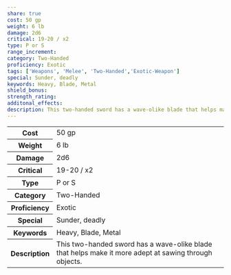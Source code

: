 ```yaml
---
share: true
cost: 50 gp
weight: 6 lb
damage: 2d6
critical: 19-20 / x2
type: P or S
range_increment: 
category: Two-Handed
proficiency: Exotic
tags: ['Weapons', 'Melee', 'Two-Handed','Exotic-Weapon']
special: Sunder, deadly
keywords: Heavy, Blade, Metal
shield_bonus: 
strength_rating: 
additonal_effects: 
description: This two-handed sword has a wave-olike blade that helps make it more adept at sawing through objects.
---
```

<p><span style="overflow-x: auto;"><table><tbody><tr><th>Cost</th><td>50 gp</td></tr><tr><th>Weight</th><td>6 lb</td></tr><tr><th>Damage</th><td>2d6</td></tr><tr><th>Critical</th><td>19-20 / x2</td></tr><tr><th>Type</th><td>P or S</td></tr><tr><th>Category</th><td>Two-Handed</td></tr><tr><th>Proficiency</th><td>Exotic</td></tr><tr><th>Special</th><td>Sunder, deadly</td></tr><tr><th>Keywords</th><td>Heavy, Blade, Metal</td></tr><tr><th>Description</th><td>This two-handed sword has a wave-olike blade that helps make it more adept at sawing through objects.</td></tr></tbody></table></span></p>